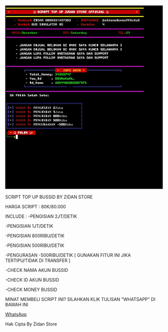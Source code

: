 ![alt txt](https://github.com/ZidanStoreOfc/scvip/blob/main/ZIDAN%20STORE.jpg?raw=true)

SCRIPT TOP UP BUSSID BY ZIDAN STORE

HARGA SCRIPT :
80K/80.000

INCLUDE :
-PENGISIAN 2JT/DETIK

-PENGISIAN 1JT/DETIK

-PENGISIAN 800RIBU/DETIK

-PENGISIAN 500RIBU/DETIK

-PENGURASAN -500RIBU/DETIK [ GUNAKAN FITUR INI JIKA TERTIPU/TIDAK DI TRANSFER ]

-CHECK NAMA AKUN BUSSID

-CHECK ID AKUN BUSSID

-CHECK MONEY BUSSID

MINAT MEMBELI SCRIPT INI?
SILAHKAN KLIK TULISAN "WHATSAPP" DI BAWAH INI

[WhatsApp](https://wa.me/62895331437353)

Hak Cipta By Zidan Store
